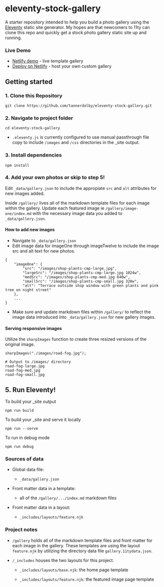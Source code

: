 # eleventy-stock-gallery
A starter repository intended to help you build a photo gallery using the [Eleventy](https://github.com/11ty/eleventy) static site generator. My hopes are that newcomers to 11ty can clone this repo and quickly get a stock photo gallery static site up and running. 

### Live Demo
* [Netlify demo](https://eleventy-stock-gallery.netlify.app/) - live template gallery
* [Deploy on Netlify](https://app.netlify.com/) - host your own custom gallery

## Getting started
### 1. Clone this Repository
```
git clone https://github.com/tannerdolby/eleventy-stock-gallery.git
```

### 2. Navigate to project folder
```
cd eleventy-stock-gallery
``` 

* `.eleventy.js` is currently configured to use manual passthrough file copy to include `/images` and `/css` directories in the _site output. 

### 3. Install dependencies
```
npm install
```

### 4. Add your own photos or skip to step 5! 
Edit `_data/gallery.json` to include the appropiate `src` and `alt` attributes for new images added. 

Inside `/gallery/` lives all of the markdown template files for each image within the gallery. Update each featured image ie `/gallery/image-one/index.md` with the necessary image data you added to `_data/gallery.json`. 

#### How to add new images
* Navigate to `_data/gallery.json`
* Edit image data for imageOne through imageTwelve to include the image src and alt text for new photos.
```
{
    "imageOne": {
        "src": "/images/shop-plants-cmp-large.jpg",
        "largeSrc": "/images/shop-plants-cmp-large.jpg 1024w",
        "medSrc": "/images/shop-plants-cmp-med.jpg 640w",
        "smallSrc": "/images/shop-plants-cmp-small.jpg 320w",
        "alt": "Terrace outside shop window with green plants and pink tree on night street"
    },
    ...
}
```
* Make sure and update markdown files within `/gallery/` to reflect the image data introduced into `_data/gallery.json` for new gallery images.

#### Serving responsive images
Utilize the `sharpImages` function to create three resized versions of the original image.

```
sharpImages("./images/road-fog.jpg");
```

``` 
# Output to /images/ directory
road-fog-large.jpg
road-fog-med.jpg
road-fog-small.jpg
```

## 5. Run Eleventy! 
To build your _site output

```
npm run build
```

To build your _site and serve it locally

```
npm run --serve
```

To run in debug mode

```
npm run debug
```

### Sources of data
* Global data file:
    * `_data/gallery.json`

* Front matter data in a template:
    * all of the `/gallery/.../index.md` markdown files

* Front matter data in a layout:  
    * `_includes/layouts/feature.njk`

### Project notes
* `/gallery` holds all of the markdown template files and front matter for each image in the gallery. These templates are using the layout `feature.njk` by utilizing the directory data file `gallery.11tydata.json`.

* `/_includes` houses the two layouts for this project.

    * `_includes/layouts/base.njk`: the home page template

    * `_includes/layouts/feature.njk`: the featured image page template